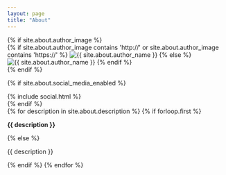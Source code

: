 ```yaml
---
layout: page
title: "About"
---
```


<div class="max-w-prose mx-auto text-center">
  <!-- Profile Image -->
  {% if site.about.author_image %}
  <div class="py-6 px-6">
    {% if site.about.author_image contains 'http://' or site.about.author_image contains 'https://' %}
      <img src="{{ site.about.author_image }}" alt="{{ site.about.author_name }}" class="w-48 h-48 object-cover rounded-lg mx-auto">
    {% else %}
      <img src="{{ site.about.author_image | prepend: site.baseurl | prepend: site.url }}" alt="{{ site.about.author_name }}" class="w-48 h-48 object-cover rounded-lg mx-auto">
    {% endif %}
  </div>
  {% endif %}

  <!-- Social Media -->
  {% if site.about.social_media_enabled %}
  <div class="pb-6 px-6">
    {% include social.html %}
  </div>
  {% endif %}

  <div class="prose dark:prose-invert sm:text-lg leading-relaxed text-justify">
    {% for description in site.about.description %}
      {% if forloop.first %}
        <p class="mb-6"><strong>{{ description }}</strong></p>
      {% else %}
        <p class="mb-6">{{ description }}</p>
      {% endif %}
    {% endfor %}
  </div>
</div>